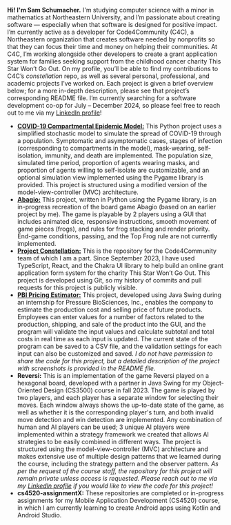 **Hi! I'm Sam Schumacher.** I'm studying computer science with a minor in mathematics at Northeastern University, and I’m passionate about creating software — especially when that software is designed for positive impact. I’m currently active as a developer for Code4Community (C4C), a Northeastern organization that creates software needed by nonprofits so that they can focus their time and money on helping their communities. At C4C, I’m working alongside other developers to create a grant application system for families seeking support from the childhood cancer charity This Star Won’t Go Out. On my profile, you’ll be able to find my contributions to C4C’s *constellation* repo, as well as several personal, professional, and academic projects I’ve worked on. Each project is given a brief overview below; for a more in-depth description, please see that project’s corresponding README file. I’m currently searching for a software development co-op for July – December 2024, so please feel free to reach out to me via my <a href="https://www.linkedin.com/in/sam-schu/" target="_blank">LinkedIn profile</a>!

- [**COVID-19 Compartmental Epidemic Model:**](https://github.com/sam-schu/covid-19-compartmental-model) This Python project uses a simplified stochastic model to simulate the spread of COVID-19 through a population. Symptomatic and asymptomatic cases, stages of infection (corresponding to compartments in the model), mask-wearing, self-isolation, immunity, and death are implemented. The population size, simulated time period, proportion of agents wearing masks, and proportion of agents willing to self-isolate are customizable, and an optional simulation view implemented using the Pygame library is provided. This project is structured using a modified version of the model-view-controller (MVC) architecture.
- [**Abagio:**](https://github.com/sam-schu/abagio) This project, written in Python using the Pygame library, is an in-progress recreation of the board game Abagio (based on an earlier project by me). The game is playable by 2 players using a GUI that includes animated dice, responsive instructions, smooth movement of game pieces (frogs), and rules for frog stacking and render priority. End-game conditions, passing, and the Top Frog rule are not currently implemented.
- [**Project Constellation:**](https://github.com/Code-4-Community/constellation) This is the repository for the Code4Community team of which I am a part. Since September 2023, I have used TypeScript, React, and the Chakra UI library to help build an online grant application form system for the charity This Star Won’t Go Out. This project is developed using Git, so my history of commits and pull requests for this project is publicly visible.
- [**PBI Pricing Estimator:**](https://github.com/sam-schu/pbi-pricing-estimator) This project, developed using Java Swing during an internship for Pressure BioSciences, Inc., enables the company to estimate the production cost and selling price of future products. Employees can enter values for a number of factors related to the production, shipping, and sale of the product into the GUI, and the program will validate the input values and calculate subtotal and total costs in real time as each input is updated. The current state of the program can be saved to a CSV file, and the validation settings for each input can also be customized and saved. *I do not have permission to share the code for this project, but a detailed description of the project with screenshots is provided in the README file.*
- **Reversi:** This is an implementation of the game Reversi played on a hexagonal board, developed with a partner in Java Swing for my Object-Oriented Design (CS3500) course in fall 2023. The game is played by two players, and each player has a separate window for selecting their moves. Each window always shows the up-to-date state of the game, as well as whether it is the corresponding player's turn, and both invalid move detection and win detection are implemented. Any combination of human and AI players can be used; 3 unique AI players were implemented within a strategy framework we created that allows AI strategies to be easily combined in different ways. The project is structured using the model-view-controller (MVC) architecture and makes extensive use of multiple design patterns that we learned during the course, including the strategy pattern and the observer pattern. *As per the request of the course staff, the repository for this project will remain private unless access is requested. Please reach out to me via my <a href="https://www.linkedin.com/in/sam-schu/" target="_blank">LinkedIn profile</a> if you would like to view the code for this project!*
- **cs4520-assignmentX:** These repositories are completed or in-progress assignments for my Mobile Application Development (CS4520) course, in which I am currently learning to create Android apps using Kotlin and Android Studio.
